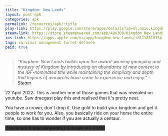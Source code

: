 ```yaml
---
title: "Kingdom: New Lands"
layout: post-apk
categories: apk
permalink: /resources/apk/:title
play-link: https://play.google.com/store/apps/details?id=nl.noio.kingdom
steam-link: https://store.steampowered.com/app/496300/Kingdom_New_Lands/
ios-link: https://apps.apple.com/us/app/kingdom-new-lands/id1118513354
tags: survival management turret-defense
paid: true
---
```


> _"Kingdom: New Lands builds upon the award-winning gameplay and mystery of Kingdom by introducing an abundance of new content to the IGF-nominated title while maintaining the simplicity and depth that legions of monarchs have come to experience and enjoy." - <a href="https://store.steampowered.com/app/496300/Kingdom_New_Lands/">Steam</a>_

<timestamp>22 April 2022:</timestamp> This is another one of those games that was revealed on youtube. Saw draegast play this and realised that it's pretty neat.

You have a crown, don't drop it. Use gold to build your kingdom and get it people to work for you. Also, you basically ride on your horse the entire time, so one has to wonder if you are actually a centaur.

<div class="text-center">
    <a class="btn btn-dark btn-block w-100" onclick='apk("nl.noio.kingdom_1.3.3.apk")' style="text-decoration: none; background-color: #333;"> Download <b>nl.noio.kingdom_1.3.3.apk</b> (80.4 MB)</a>
</div>
